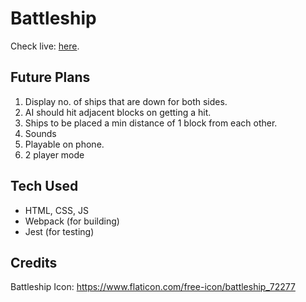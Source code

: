 # Battleship

Check live: [here](https://warstilide49.github.io/battleship/).

## Future Plans

1. Display no. of ships that are down for both sides.
2. AI should hit adjacent blocks on getting a hit.
3. Ships to be placed a min distance of 1 block from each other. 
3. Sounds
4. Playable on phone.
5. 2 player mode

## Tech Used

- HTML, CSS, JS
- Webpack (for building)
- Jest (for testing)

## Credits

Battleship Icon: https://www.flaticon.com/free-icon/battleship_72277